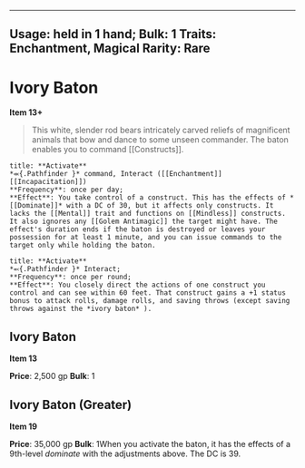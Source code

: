 
---
Usage: held in 1 hand;
Bulk: 1
Traits: Enchantment, Magical
Rarity: Rare
---

# Ivory Baton

**Item 13+**

> This white, slender rod bears intricately carved reliefs of magnificent animals that bow and dance to some unseen commander. The baton enables you to command [[Constructs]].

```ad-embed-ability
title: **Activate**
*⬺{.Pathfinder }* command, Interact ([[Enchantment]] [[Incapacitation]]) 
**Frequency**: once per day;
**Effect**: You take control of a construct. This has the effects of *[[Dominate]]* with a DC of 30, but it affects only constructs. It lacks the [[Mental]] trait and functions on [[Mindless]] constructs. It also ignores any [[Golem Antimagic]] the target might have. The effect's duration ends if the baton is destroyed or leaves your possession for at least 1 minute, and you can issue commands to the target only while holding the baton.

```

```ad-embed-ability
title: **Activate**
*⬻{.Pathfinder }* Interact; 
**Frequency**: once per round;
**Effect**: You closely direct the actions of one construct you control and can see within 60 feet. That construct gains a +1 status bonus to attack rolls, damage rolls, and saving throws (except saving throws against the *ivory baton* ).

```

## Ivory Baton

**Item 13**

**Price**: 2,500 gp
**Bulk**: 1

## Ivory Baton (Greater)

**Item 19**

**Price**: 35,000 gp
**Bulk**: 1When you activate the baton, it has the effects of a 9th-level *dominate* with the adjustments above. The DC is 39.

